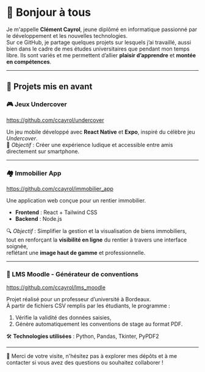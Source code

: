 # 👋 Bonjour à tous

Je m'appelle **Clément Cayrol**, jeune diplômé en informatique passionné par le développement et les nouvelles technologies.  
Sur ce GitHub, je partage quelques projets sur lesquels j’ai travaillé, aussi bien dans le cadre de mes études universitaires que pendant mon temps libre. 
Ils sont variés et me permettent d’allier **plaisir d’apprendre** et **montée en compétences**.

---

## 🚀 Projets mis en avant

### 🎮 Jeux Undercover

https://github.com/ccayrol/undercover

Un jeu mobile développé avec **React Native** et **Expo**, inspiré du célèbre jeu *Undercover*.  
🎯 *Objectif* : Créer une expérience ludique et accessible entre amis directement sur smartphone.

---

### 🏘️ Immobilier App

https://github.com/ccayrol/immobilier_app

Une application web conçue pour un rentier immobilier.

- **Frontend** : React + Tailwind CSS  
- **Backend** : Node.js

🔍 *Objectif* : Simplifier la gestion et la visualisation de biens immobiliers,  
tout en renforçant la **visibilité en ligne** du rentier à travers une interface soignée,  
reflétant une **image haut de gamme** et professionnelle.

---

### 📄 LMS Moodle - Générateur de conventions

https://github.com/ccayrol/lms_moodle

Projet réalisé pour un professeur d’université à Bordeaux.  
À partir de fichiers CSV remplis par les étudiants, le programme :

1. Vérifie la validité des données saisies,
2. Génère automatiquement les conventions de stage au format PDF.

🛠️ **Technologies utilisées** : Python, Pandas, Tkinter, PyPDF2

---

🙏 Merci de votre visite, n'hésitez pas à explorer mes dépôts et à me contacter si vous avez des questions ou souhaitez collaborer !
